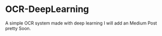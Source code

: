 # OCR-DeepLearning
A simple OCR system made with deep learning
I will add an Medium Post pretty Soon.